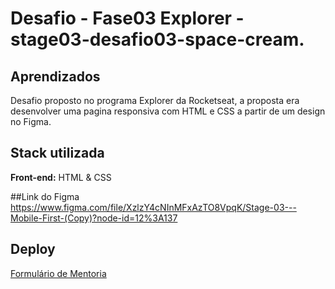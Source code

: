 

# Desafio - Fase03 Explorer - stage03-desafio03-space-cream.


## Aprendizados

Desafio proposto no programa Explorer da Rocketseat, a proposta era desenvolver uma pagina responsiva com HTML e CSS a partir de um design no Figma.

## Stack utilizada

**Front-end:** HTML & CSS

##Link do Figma
https://www.figma.com/file/XzlzY4cNInMFxAzTO8VpqK/Stage-03---Mobile-First-(Copy)?node-id=12%3A137 

## Deploy

 <a href="" target="_blank">Formulário de Mentoria</a>

